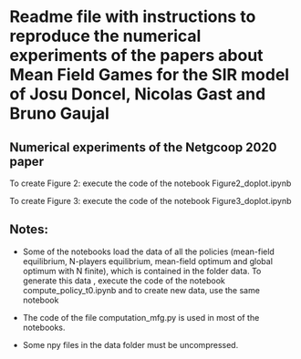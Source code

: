 # Readme file with instructions to reproduce the numerical experiments of the papers about Mean Field Games for the SIR model of Josu Doncel, Nicolas Gast and Bruno Gaujal

## Numerical experiments of the Netgcoop 2020 paper

To create Figure 2: execute the code of the notebook Figure2_doplot.ipynb

To create Figure 3: execute the code of the notebook Figure3_doplot.ipynb


## Notes:

- Some of the notebooks load the data of all the policies (mean-field equilibrium, 
N-players equilibrium, mean-field optimum and global optimum with N finite), 
which is contained in the folder data. To generate this data , execute the
code of the notebook compute_policy_t0.ipynb and to create new data, use the same
notebook

- The code of the file computation_mfg.py is used in most of the notebooks.

- Some npy files in the data folder must be uncompressed. 
